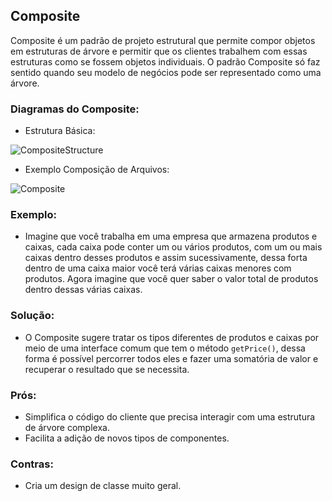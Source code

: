 ## Composite

Composite é um padrão de projeto estrutural que permite compor objetos em estruturas de árvore e permitir que os clientes trabalhem com essas estruturas como se fossem objetos individuais.  O padrão Composite só faz sentido quando seu modelo de negócios pode ser representado como uma árvore.

### Diagramas do Composite:
* Estrutura Básica:

![CompositeStructure](https://refactoring.guru/images/patterns/diagrams/composite/structure.png)

* Exemplo Composição de Arquivos:

![Composite](https://brizeno.files.wordpress.com/2011/09/composite.png)

### Exemplo:
 - Imagine que você trabalha em uma empresa que armazena produtos e caixas, cada caixa pode conter um ou vários produtos, com um ou mais caixas dentro desses produtos e assim sucessivamente, dessa forta dentro de uma caixa maior você terá várias caixas menores com produtos. Agora imagine que você quer saber o valor total de produtos dentro dessas várias caixas.

### Solução:
 - O Composite sugere tratar os tipos diferentes de produtos e caixas por meio de uma interface comum que tem o método `getPrice()`, dessa forma é possível percorrer todos eles e fazer uma somatória de valor e recuperar o resultado que se necessita.

### Prós:
 - Simplifica o código do cliente que precisa interagir com uma estrutura de árvore complexa.
 - Facilita a adição de novos tipos de componentes.

### Contras:
 - Cria um design de classe muito geral.